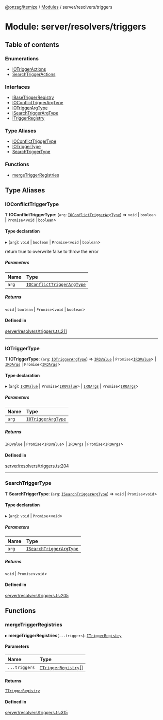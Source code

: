 [@onzag/itemize](../README.md) / [Modules](../modules.md) / server/resolvers/triggers

# Module: server/resolvers/triggers

## Table of contents

### Enumerations

- [IOTriggerActions](../enums/server_resolvers_triggers.IOTriggerActions.md)
- [SearchTriggerActions](../enums/server_resolvers_triggers.SearchTriggerActions.md)

### Interfaces

- [IBaseTriggerRegistry](../interfaces/server_resolvers_triggers.IBaseTriggerRegistry.md)
- [IOConflictTriggerArgType](../interfaces/server_resolvers_triggers.IOConflictTriggerArgType.md)
- [IOTriggerArgType](../interfaces/server_resolvers_triggers.IOTriggerArgType.md)
- [ISearchTriggerArgType](../interfaces/server_resolvers_triggers.ISearchTriggerArgType.md)
- [ITriggerRegistry](../interfaces/server_resolvers_triggers.ITriggerRegistry.md)

### Type Aliases

- [IOConflictTriggerType](server_resolvers_triggers.md#ioconflicttriggertype)
- [IOTriggerType](server_resolvers_triggers.md#iotriggertype)
- [SearchTriggerType](server_resolvers_triggers.md#searchtriggertype)

### Functions

- [mergeTriggerRegistries](server_resolvers_triggers.md#mergetriggerregistries)

## Type Aliases

### IOConflictTriggerType

Ƭ **IOConflictTriggerType**: (`arg`: [`IOConflictTriggerArgType`](../interfaces/server_resolvers_triggers.IOConflictTriggerArgType.md)) => `void` \| `boolean` \| `Promise`\<`void` \| `boolean`\>

#### Type declaration

▸ (`arg`): `void` \| `boolean` \| `Promise`\<`void` \| `boolean`\>

return true to overwrite
false to throw the error

##### Parameters

| Name | Type |
| :------ | :------ |
| `arg` | [`IOConflictTriggerArgType`](../interfaces/server_resolvers_triggers.IOConflictTriggerArgType.md) |

##### Returns

`void` \| `boolean` \| `Promise`\<`void` \| `boolean`\>

#### Defined in

[server/resolvers/triggers.ts:211](https://github.com/onzag/itemize/blob/73e0c39e/server/resolvers/triggers.ts#L211)

___

### IOTriggerType

Ƭ **IOTriggerType**: (`arg`: [`IOTriggerArgType`](../interfaces/server_resolvers_triggers.IOTriggerArgType.md)) => [`IRQValue`](../interfaces/rq_querier.IRQValue.md) \| `Promise`\<[`IRQValue`](../interfaces/rq_querier.IRQValue.md)\> \| [`IRQArgs`](../interfaces/rq_querier.IRQArgs.md) \| `Promise`\<[`IRQArgs`](../interfaces/rq_querier.IRQArgs.md)\>

#### Type declaration

▸ (`arg`): [`IRQValue`](../interfaces/rq_querier.IRQValue.md) \| `Promise`\<[`IRQValue`](../interfaces/rq_querier.IRQValue.md)\> \| [`IRQArgs`](../interfaces/rq_querier.IRQArgs.md) \| `Promise`\<[`IRQArgs`](../interfaces/rq_querier.IRQArgs.md)\>

##### Parameters

| Name | Type |
| :------ | :------ |
| `arg` | [`IOTriggerArgType`](../interfaces/server_resolvers_triggers.IOTriggerArgType.md) |

##### Returns

[`IRQValue`](../interfaces/rq_querier.IRQValue.md) \| `Promise`\<[`IRQValue`](../interfaces/rq_querier.IRQValue.md)\> \| [`IRQArgs`](../interfaces/rq_querier.IRQArgs.md) \| `Promise`\<[`IRQArgs`](../interfaces/rq_querier.IRQArgs.md)\>

#### Defined in

[server/resolvers/triggers.ts:204](https://github.com/onzag/itemize/blob/73e0c39e/server/resolvers/triggers.ts#L204)

___

### SearchTriggerType

Ƭ **SearchTriggerType**: (`arg`: [`ISearchTriggerArgType`](../interfaces/server_resolvers_triggers.ISearchTriggerArgType.md)) => `void` \| `Promise`\<`void`\>

#### Type declaration

▸ (`arg`): `void` \| `Promise`\<`void`\>

##### Parameters

| Name | Type |
| :------ | :------ |
| `arg` | [`ISearchTriggerArgType`](../interfaces/server_resolvers_triggers.ISearchTriggerArgType.md) |

##### Returns

`void` \| `Promise`\<`void`\>

#### Defined in

[server/resolvers/triggers.ts:205](https://github.com/onzag/itemize/blob/73e0c39e/server/resolvers/triggers.ts#L205)

## Functions

### mergeTriggerRegistries

▸ **mergeTriggerRegistries**(`...triggers`): [`ITriggerRegistry`](../interfaces/server_resolvers_triggers.ITriggerRegistry.md)

#### Parameters

| Name | Type |
| :------ | :------ |
| `...triggers` | [`ITriggerRegistry`](../interfaces/server_resolvers_triggers.ITriggerRegistry.md)[] |

#### Returns

[`ITriggerRegistry`](../interfaces/server_resolvers_triggers.ITriggerRegistry.md)

#### Defined in

[server/resolvers/triggers.ts:315](https://github.com/onzag/itemize/blob/73e0c39e/server/resolvers/triggers.ts#L315)
